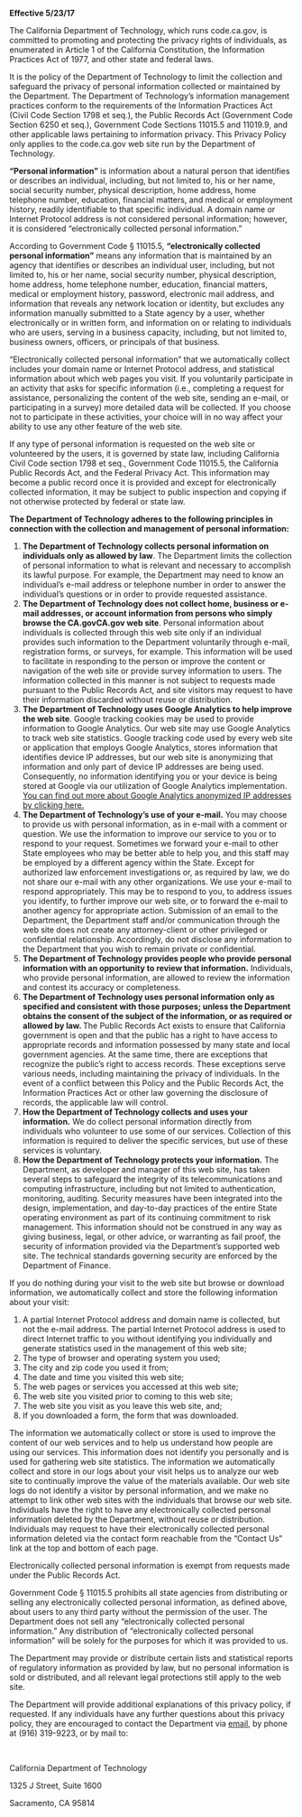 <p><strong>Effective 5/23/17</strong></p>
<p>The California Department of Technology, which runs code.ca.gov, is committed to promoting and protecting the privacy rights of individuals, as enumerated in Article 1 of the California Constitution, the Information Practices Act of 1977, and other state and federal laws.</p>
<p>It is the policy of the Department of Technology to limit the collection and safeguard the privacy of personal information collected or maintained by the Department. The Department of Technology’s information management practices conform to the requirements of the Information Practices Act (Civil Code Section 1798 et seq.), the Public Records Act (Government Code Section 6250 et seq.), Government Code Sections 11015.5 and 11019.9, and other applicable laws pertaining to information privacy. This Privacy Policy only applies to the code.ca.gov web site run by the Department of Technology.</p>
<p><strong>“Personal information”</strong> is information about a natural person that identifies or describes an individual, including, but not limited to, his or her name, social security number, physical description, home address, home telephone number, education, financial matters, and medical or employment history, readily identifiable to that specific individual. A domain name or Internet Protocol address is not considered personal information; however, it is considered “electronically collected personal information.”</p>
<p>According to Government Code § 11015.5, <strong>“electronically collected personal information”</strong> means any information that is maintained by an agency that identifies or describes an individual user, including, but not limited to, his or her name, social security number, physical description, home address, home telephone number, education, financial matters, medical or employment history, password, electronic mail address, and information that reveals any network location or identity, but excludes any information manually submitted to a State agency by a user, whether electronically or in written form, and information on or relating to individuals who are users, serving in a business capacity, including, but not limited to, business owners, officers, or principals of that business.</p>
<p>“Electronically collected personal information” that we automatically collect includes your domain name or Internet Protocol address, and statistical information about which web pages you visit. If you voluntarily participate in an activity that asks for specific information (i.e., completing a request for assistance, personalizing the content of the web site, sending an e-mail, or participating in a survey) more detailed data will be collected. If you choose not to participate in these activities, your choice will in no way affect your ability to use any other feature of the web site.</p>
<p>If any type of personal information is requested on the web site or volunteered by the users, it is governed by state law, including California Civil Code section 1798 et seq., Government Code 11015.5, the California Public Records Act, and the Federal Privacy Act. This information may become a public record once it is provided and except for electronically collected information, it may be subject to public inspection and copying if not otherwise protected by federal or state law.</p>
<p><strong>The Department of Technology adheres to the following principles in connection with the collection and management of personal information:</strong></p>
<ol>
<li><strong>The Department of Technology collects personal information on individuals only as allowed by law</strong>. The Department limits the collection of personal information to what is relevant and necessary to accomplish its lawful purpose. For example, the Department may need to know an individual’s e-mail address or telephone number in order to answer the individual’s questions or in order to provide requested assistance.</li>
<li><strong>The Department of Technology does not collect home, business or e-mail addresses, or account information from persons who simply browse the CA.govCA.gov web site</strong>. Personal information about individuals is collected through this web site only if an individual provides such information to the Department voluntarily through e-mail, registration forms, or surveys, for example. This information will be used to facilitate in responding to the person or improve the content or navigation of the web site or provide survey information to users. The information collected in this manner is not subject to requests made pursuant to the Public Records Act, and site visitors may request to have their information discarded without reuse or distribution.</li>
<li><strong>The Department of Technology uses Google Analytics to help improve the web site</strong>. Google tracking cookies may be used to provide information to Google Analytics. Our web site may use Google Analytics to track web site statistics. Google tracking code used by every web site or application that employs Google Analytics, stores information that identifies device IP addresses, but our web site is anonymizing that information and only part of device IP addresses are being used. Consequently, no information identifying you or your device is being stored at Google via our utilization of Google Analytics implementation. <a href="https://support.google.com/analytics/answer/2763052?hl=en" target="_blank" rel="noopener">You can find out more about Google Analytics anonymized IP addresses by clicking here.</a></li>
<li><strong>The Department of Technology’s use of your e-mail.</strong> You may choose to provide us with personal information, as in e-mail with a comment or question. We use the information to improve our service to you or to respond to your request. Sometimes we forward your e-mail to other State employees who may be better able to help you, and this staff may be employed by a different agency within the State. Except for authorized law enforcement investigations or, as required by law, we do not share our e-mail with any other organizations. We use your e-mail to respond appropriately. This may be to respond to you, to address issues you identify, to further improve our web site, or to forward the e-mail to another agency for appropriate action. Submission of an email to the Department, the Department staff and/or communication through the web site does not create any attorney-client or other privileged or confidential relationship. Accordingly, do not disclose any information to the Department that you wish to remain private or confidential.</li>
<li><strong>The Department of Technology provides people who provide personal information with an opportunity to review that information.</strong> Individuals, who provide personal information, are allowed to review the information and contest its accuracy or completeness.</li>
<li><strong>The Department of Technology uses personal information only as specified and consistent with those purposes; unless the Department obtains the consent of the subject of the information, or as required or allowed by law. </strong>The Public Records Act exists to ensure that California government is open and that the public has a right to have access to appropriate records and information possessed by many state and local government agencies. At the same time, there are exceptions that recognize the public’s right to access records. These exceptions serve various needs, including maintaining the privacy of individuals. In the event of a conflict between this Policy and the Public Records Act, the Information Practices Act or other law governing the disclosure of records, the applicable law will control.</li>
<li><strong>How the Department of Technology collects and uses your information.</strong> We do collect personal information directly from individuals who volunteer to use some of our services. Collection of this information is required to deliver the specific services, but use of these services is voluntary.</li>
<li><strong>How the Department of Technology protects your information.</strong> The Department, as developer and manager of this web site, has taken several steps to safeguard the integrity of its telecommunications and computing infrastructure, including but not limited to authentication, monitoring, auditing. Security measures have been integrated into the design, implementation, and day-to-day practices of the entire State operating environment as part of its continuing commitment to risk management. This information should not be construed in any way as giving business, legal, or other advice, or warranting as fail proof, the security of information provided via the Department’s supported web site. The technical standards governing security are enforced by the Department of Finance.</li>
</ol>
<p>If you do nothing during your visit to the web site but browse or download information, we automatically collect and store the following information about your visit:</p>
<ol>
<li>A partial Internet Protocol address and domain name is collected, but not the e-mail address. The partial Internet Protocol address is used to direct Internet traffic to you without identifying you individually and generate statistics used in the management of this web site;</li>
<li>The type of browser and operating system you used;</li>
<li>The city and zip code you used it from;</li>
<li>The date and time you visited this web site;</li>
<li>The web pages or services you accessed at this web site;</li>
<li>The web site you visited prior to coming to this web site;</li>
<li>The web site you visit as you leave this web site, and;</li>
<li>If you downloaded a form, the form that was downloaded.</li>
</ol>
<p>The information we automatically collect or store is used to improve the content of our web services and to help us understand how people are using our services. This information does not identify you personally and is used for gathering web site statistics. The information we automatically collect and store in our logs about your visit helps us to analyze our web site to continually improve the value of the materials available. Our web site logs do not identify a visitor by personal information, and we make no attempt to link other web sites with the individuals that browse our web site. Individuals have the right to have any electronically collected personal information deleted by the Department, without reuse or distribution. Individuals may request to have their electronically collected personal information deleted via the contact form reachable from the “Contact Us” link at the top and bottom of each page.</p>
<p>Electronically collected personal information is exempt from requests made under the Public Records Act.</p>
<p>Government Code § 11015.5 prohibits all state agencies from distributing or selling any electronically collected personal information, as defined above, about users to any third party without the permission of the user. The Department does not sell any “electronically collected personal information.” Any distribution of “electronically collected personal information” will be solely for the purposes for which it was provided to us.</p>
<p>The Department may provide or distribute certain lists and statistical reports of regulatory information as provided by law, but no personal information is sold or distributed, and all relevant legal protections still apply to the web site.</p>
<p>The Department will provide additional explanations of this privacy policy, if requested. If any individuals have any further questions about this privacy policy, they are encouraged to contact the Department via <a href="mailto:StateInfo@state.ca.gov">email</a>, by phone at (916) 319-9223, or by mail to:</p>
<p>&nbsp;</p>
<p>California Department of Technology</p>
<p>1325 J Street, Suite 1600</p>
<p>Sacramento, CA 95814</p>
<p><strong> </strong></p>
<br>